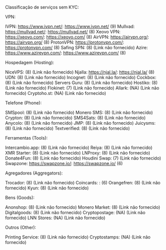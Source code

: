 Classificação de serviços sem KYC:

VPN:

IVPN: https://www.ivpn.net/: https://www.ivpn.net/ (9)
Mullvad: https://mullvad.net/: https://mullvad.net/ (8)
Xeovo VPN: https://xeovo.com/: https://xeovo.com/ (8)
AirVPN: https://airvpn.org/: https://airvpn.org/ (8)
ProtonVPN: https://protonvpn.com/: https://protonvpn.com/ (8)
Safing SPN: (8) (Link não fornecido)
Azire: https://www.azirevpn.com/: https://www.azirevpn.com/ (8)

Hospedagem (Hosting):

NiceVPS: (8) (Link não fornecido)
Njalla: https://njal.la/: https://njal.la/ (8)
UDN: (8) (Link não fornecido)
Incognet: (8) (Link não fornecido)
Cockbox: (8) (Link não fornecido)
Servers Guru: (8) (Link não fornecido)
Hostiko: (8) (Link não fornecido)
Flokinet: (7) (Link não fornecido)
Allark: (NA) (Link não fornecido)
Cryptoho.st: (NA) (Link não fornecido)

Telefone (Phone):

SMSpool: (8) (Link não fornecido)
Monero SMS: (8) (Link não fornecido)
Crypton: (8) (Link não fornecido)
SMS4Sats: (8) (Link não fornecido)
Anycolo: (8) (Link não fornecido)
JMP: (8) (Link não fornecido)
Juicysms: (8) (Link não fornecido)
Textverified: (8) (Link não fornecido)

Ferramentas (Tools):

Intercambio.app: (8) (Link não fornecido)
Reiya: (8) (Link não fornecido)
XMR Starter: (8) (Link não fornecido)
LNProxy: (8) (Link não fornecido)
Donate4Fun: (8) (Link não fornecido)
Houdini Swap: (7) (Link não fornecido)
Swapzone: https://swapzone.io/: https://swapzone.io/ (6)

Agregadores (Aggregators):

Trocador: (8) (Link não fornecido)
Coincards: <invalid URL removed>: <invalid URL removed> (6)
Orangefren: (8) (Link não fornecido)
Kyun: (8) (Link não fornecido)

Bens (Goods):

Anonshop: (8) (Link não fornecido)
Monero Market: (8) (Link não fornecido)
Digitalgoods: (8) (Link não fornecido)
Cryptopostage: (NA) (Link não fornecido)
LNN Stores: (NA) (Link não fornecido)

Outros (Other):

Printing Service: (8) (Link não fornecido)
Cryptostamps: (NA) (Link não fornecido)
